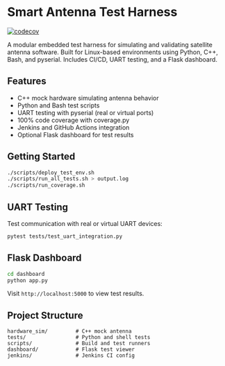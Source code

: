 # Smart Antenna Test Harness
[![codecov](https://codecov.io/gh/lorenzocazzador/smart-antenna-test-harness/graph/badge.svg?token=YQTT0FTYTN)](https://codecov.io/gh/lorenzocazzador/smart-antenna-test-harness)

A modular embedded test harness for simulating and validating satellite antenna software. Built for Linux-based environments using Python, C++, Bash, and pyserial. Includes CI/CD, UART testing, and a Flask dashboard.

## Features

- C++ mock hardware simulating antenna behavior
- Python and Bash test scripts
- UART testing with pyserial (real or virtual ports)
- 100% code coverage with coverage.py
- Jenkins and GitHub Actions integration
- Optional Flask dashboard for test results

## Getting Started

```bash
./scripts/deploy_test_env.sh
./scripts/run_all_tests.sh > output.log
./scripts/run_coverage.sh
```

## UART Testing

Test communication with real or virtual UART devices:

```bash
pytest tests/test_uart_integration.py
```

## Flask Dashboard

```bash
cd dashboard
python app.py
```
Visit `http://localhost:5000` to view test results.

## Project Structure

```
hardware_sim/         # C++ mock antenna
tests/                # Python and shell tests
scripts/              # Build and test runners
dashboard/            # Flask test viewer
jenkins/              # Jenkins CI config
```